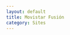 ```yaml
---
layout: default
title: Movistar Fusión
category: Sites
---
```


<img src="{{ site.images_url }}/sites/movistar_home.jpg" class="inline-left" title="" alt="" /> <br />

<img src="{{ site.images_url }}/sites/movistar_fusion_fibra.jpg" class="inline-left" title="" alt="" />
